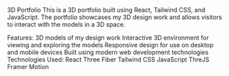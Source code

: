 3D Portfolio
This is a 3D portfolio built using React, Tailwind CSS, and JavaScript. The portfolio showcases my 3D design work and allows visitors to interact with the models in a 3D space.

Features:
   3D models of my design work
   Interactive 3D environment for viewing and exploring the models
   Responsive design for use on desktop and mobile devices
   Built using modern web development technologies
Technologies Used:
   React Three Fiber
   Tailwind CSS
   JavaScript
   ThreJS
   Framer Motion

